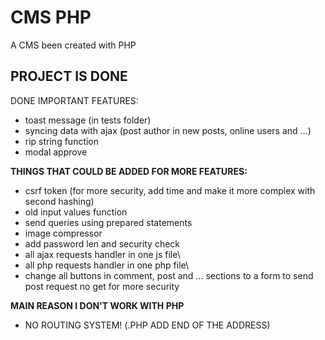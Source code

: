 # CMS PHP
 A CMS been created with PHP  
## PROJECT IS DONE  
DONE IMPORTANT FEATURES:  
- toast message (in tests folder)  
- syncing data with ajax (post author in new posts, online users and ...)  
- rip string function  
- modal approve  

**THINGS THAT COULD BE ADDED FOR MORE FEATURES:**  
- csrf token (for more security, add time and make it more complex with second hashing)  
- old input values function  
- send queries using prepared statements  
- image compressor  
- add password len and security check
- all ajax requests handler in one js file\
- all php requests handler in one php file\  
- change all buttons in comment, post and ... sections to a form to send post request no get for more security  

**MAIN REASON I DON'T WORK WITH PHP**  
- NO ROUTING SYSTEM! (.PHP ADD END OF THE ADDRESS)  

